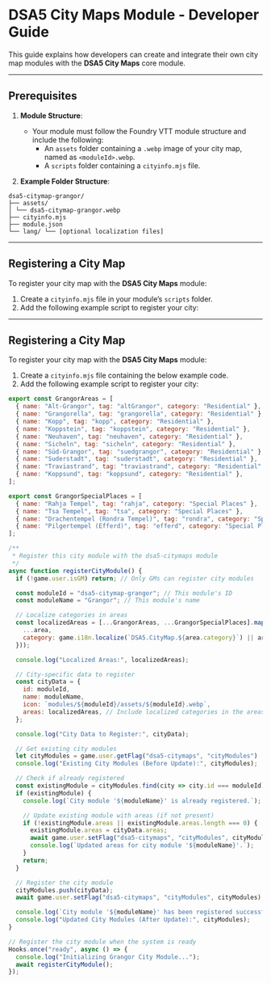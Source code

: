 # DSA5 City Maps Module - Developer Guide

This guide explains how developers can create and integrate their own city map modules with the **DSA5 City Maps** core module.

---

## Prerequisites

1. **Module Structure**:
   - Your module must follow the Foundry VTT module structure and include the following:
     - An `assets` folder containing a `.webp` image of your city map, named as `<moduleId>.webp`.
     - A `scripts` folder containing a `cityinfo.mjs` file.

2. **Example Folder Structure**:
```
dsa5-citymap-grangor/ 
├── assets/ 
│ └── dsa5-citymap-grangor.webp 
├── cityinfo.mjs 
├── module.json 
└── lang/ └── [optional localization files]
```

---

## Registering a City Map

To register your city map with the **DSA5 City Maps** module:

1. Create a `cityinfo.mjs` file in your module’s `scripts` folder.
2. Add the following example script to register your city:

---

## Registering a City Map

To register your city map with the **DSA5 City Maps** module:

1. Create a `cityinfo.mjs` file containing the below example code.
2. Add the following example script to register your city:

```javascript
export const GrangorAreas = [
  { name: "Alt-Grangor", tag: "altGrangor", category: "Residential" },
  { name: "Grangorella", tag: "grangorella", category: "Residential" },
  { name: "Kopp", tag: "kopp", category: "Residential" },
  { name: "Koppstein", tag: "koppstein", category: "Residential" },
  { name: "Neuhaven", tag: "neuhaven", category: "Residential" },
  { name: "Sicheln", tag: "sicheln", category: "Residential" },
  { name: "Süd-Grangor", tag: "suedgrangor", category: "Residential" },
  { name: "Suderstadt", tag: "suderstadt", category: "Residential" },
  { name: "Traviastrand", tag: "traviastrand", category: "Residential" },
  { name: "Koppsund", tag: "koppsund", category: "Residential" },
];

export const GrangorSpecialPlaces = [
  { name: "Rahja Tempel", tag: "rahja", category: "Special Places" },
  { name: "Tsa Tempel", tag: "tsa", category: "Special Places" },
  { name: "Drachentempel (Rondra Tempel)", tag: "rondra", category: "Special Places" },
  { name: "Pilgertempel (Efferd)", tag: "efferd", category: "Special Places" },
];

/**
 * Register this city module with the dsa5-citymaps module
 */
async function registerCityModule() {
  if (!game.user.isGM) return; // Only GMs can register city modules

  const moduleId = "dsa5-citymap-grangor"; // This module's ID
  const moduleName = "Grangor"; // This module's name

  // Localize categories in areas
  const localizedAreas = [...GrangorAreas, ...GrangorSpecialPlaces].map(area => ({
    ...area,
    category: game.i18n.localize(`DSA5.CityMap.${area.category}`) || area.category,
  }));

  console.log("Localized Areas:", localizedAreas);

  // City-specific data to register
  const cityData = {
    id: moduleId,
    name: moduleName,
    icon: `modules/${moduleId}/assets/${moduleId}.webp`,
    areas: localizedAreas, // Include localized categories in the areas
  };

  console.log("City Data to Register:", cityData);

  // Get existing city modules
  let cityModules = game.user.getFlag("dsa5-citymaps", "cityModules") || [];
  console.log("Existing City Modules (Before Update):", cityModules);

  // Check if already registered
  const existingModule = cityModules.find(city => city.id === moduleId);
  if (existingModule) {
    console.log(`City module '${moduleName}' is already registered.`);

    // Update existing module with areas (if not present)
    if (!existingModule.areas || existingModule.areas.length === 0) {
      existingModule.areas = cityData.areas;
      await game.user.setFlag("dsa5-citymaps", "cityModules", cityModules);
      console.log(`Updated areas for city module '${moduleName}'.`);
    }
    return;
  }

  // Register the city module
  cityModules.push(cityData);
  await game.user.setFlag("dsa5-citymaps", "cityModules", cityModules);

  console.log(`City module '${moduleName}' has been registered successfully.`);
  console.log("Updated City Modules (After Update):", cityModules);
}

// Register the city module when the system is ready
Hooks.once("ready", async () => {
  console.log("Initializing Grangor City Module...");
  await registerCityModule();
});
```